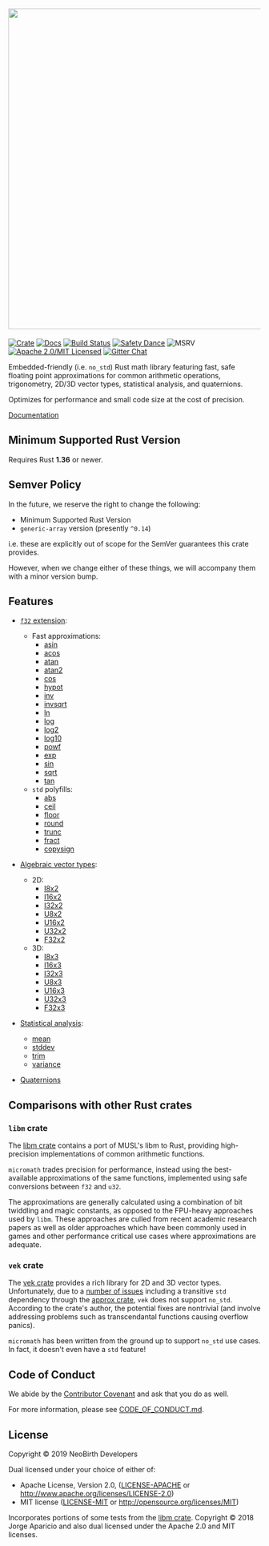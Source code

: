# <img src="https://raw.githubusercontent.com/NeoBirth/micromath/develop/img/micromath.png" width="640">

[![Crate][crate-img]][crate-link]
[![Docs][docs-img]][docs-link]
[![Build Status][build-image]][build-link]
[![Safety Dance][safety-image]][safety-link]
![MSRV][msrv-image]
[![Apache 2.0/MIT Licensed][license-image]][license-link]
[![Gitter Chat][gitter-image]][gitter-link]

Embedded-friendly (i.e. `no_std`) Rust math library featuring fast, safe
floating point approximations for common arithmetic operations, trigonometry,
2D/3D vector types, statistical analysis, and quaternions.

Optimizes for performance and small code size at the cost of precision.

[Documentation][docs-link]

## Minimum Supported Rust Version

Requires Rust **1.36** or newer.

## Semver Policy

In the future, we reserve the right to change the following:

- Minimum Supported Rust Version
- `generic-array` version (presently `^0.14`)

i.e. these are explicitly out of scope for the SemVer guarantees this
crate provides.

However, when we change either of these things, we will accompany them
with a minor version bump.

## Features

- [`f32` extension]:
  - Fast approximations:
    - [asin]
    - [acos]
    - [atan]
    - [atan2]
    - [cos]
    - [hypot]
    - [inv]
    - [invsqrt]
    - [ln]
    - [log]
    - [log2]
    - [log10]
    - [powf]
    - [exp]
    - [sin]
    - [sqrt]
    - [tan]
  - `std` polyfills:
    - [abs]
    - [ceil]
    - [floor]
    - [round]
    - [trunc]
    - [fract]
    - [copysign]

- [Algebraic vector types]:
  - 2D:
    - [I8x2]
    - [I16x2]
    - [I32x2]
    - [U8x2]
    - [U16x2]
    - [U32x2]
    - [F32x2]
  - 3D:
    - [I8x3]
    - [I16x3]
    - [I32x3]
    - [U8x3]
    - [U16x3]
    - [U32x3]
    - [F32x3]
- [Statistical analysis]:
  - [mean]
  - [stddev]
  - [trim]
  - [variance]
- [Quaternions]

## Comparisons with other Rust crates

### `libm` crate

The [libm crate] contains a port of MUSL's libm to Rust, providing
high-precision implementations of common arithmetic functions.

`micromath` trades precision for performance, instead using the best-available
approximations of the same functions, implemented using safe conversions
between `f32` and `u32`.

The approximations are generally calculated using a combination of bit
twiddling and magic constants, as opposed to the FPU-heavy approaches used by
`libm`. These approaches are culled from recent academic research papers as
well as older approaches which have been commonly used in games and other
performance critical use cases where approximations are adequate.

### `vek` crate

The [vek crate] provides a rich library for 2D and 3D vector types.
Unfortunately, due to a [number of issues](https://github.com/yoanlcq/vek/issues/20)
including a transitive `std` dependency through the [approx crate],
`vek` does not support `no_std`. According to the crate's author, the potential
fixes are nontrivial (and involve addressing problems such as transcendantal
functions causing overflow panics).

`micromath` has been written from the ground up to support `no_std` use cases.
In fact, it doesn't even have a `std` feature!

## Code of Conduct

We abide by the [Contributor Covenant][cc] and ask that you do as well.

For more information, please see [CODE_OF_CONDUCT.md].

## License

Copyright © 2019 NeoBirth Developers

Dual licensed under your choice of either of:

- Apache License, Version 2.0, ([LICENSE-APACHE](LICENSE-APACHE) or http://www.apache.org/licenses/LICENSE-2.0)
- MIT license ([LICENSE-MIT](LICENSE-MIT) or http://opensource.org/licenses/MIT)

Incorporates portions of some tests from the [libm crate].
Copyright © 2018 Jorge Aparicio and also dual licensed under the
Apache 2.0 and MIT licenses. 

[//]: # (badges)

[crate-img]: https://img.shields.io/crates/v/micromath.svg
[crate-link]: https://crates.io/crates/micromath
[docs-img]: https://docs.rs/micromath/badge.svg
[docs-link]: https://docs.rs/micromath/
[build-image]: https://github.com/neobirth/micromath/workflows/Rust/badge.svg
[build-link]: https://github.com/neobirth/micromath/actions
[safety-image]: https://img.shields.io/badge/unsafe-forbidden-success.svg
[safety-link]: https://github.com/rust-secure-code/safety-dance/
[msrv-image]: https://img.shields.io/badge/rustc-1.36+-blue.svg
[license-image]: https://img.shields.io/badge/license-Apache2.0/MIT-blue.svg
[license-link]: https://github.com/NeoBirth/micromath/blob/develop/LICENSE-APACHE
[gitter-image]: https://badges.gitter.im/NeoBirth/micromath.svg
[gitter-link]: https://gitter.im/NeoBirth/community

[//]: # (general links)

[`f32` extension]: https://docs.rs/micromath/latest/micromath/trait.F32Ext.html
[asin]: https://docs.rs/micromath/latest/micromath/trait.F32Ext.html#tymethod.asin
[acos]: https://docs.rs/micromath/latest/micromath/trait.F32Ext.html#tymethod.acos
[atan]: https://docs.rs/micromath/latest/micromath/trait.F32Ext.html#tymethod.atan
[atan2]: https://docs.rs/micromath/latest/micromath/trait.F32Ext.html#tymethod.atan2
[cos]: https://docs.rs/micromath/latest/micromath/trait.F32Ext.html#tymethod.cos
[hypot]: https://docs.rs/micromath/latest/micromath/trait.F32Ext.html#tymethod.hypot
[inv]: https://docs.rs/micromath/latest/micromath/trait.F32Ext.html#tymethod.inv
[invsqrt]: https://docs.rs/micromath/latest/micromath/trait.F32Ext.html#tymethod.invsqrt
[ln]: https://docs.rs/micromath/latest/micromath/trait.F32Ext.html#tymethod.ln
[log]: https://docs.rs/micromath/latest/micromath/trait.F32Ext.html#tymethod.log
[log2]: https://docs.rs/micromath/latest/micromath/trait.F32Ext.html#tymethod.log2
[log10]: https://docs.rs/micromath/latest/micromath/trait.F32Ext.html#tymethod.log10
[powf]: https://docs.rs/micromath/latest/micromath/trait.F32Ext.html#tymethod.powf
[powi]: https://docs.rs/micromath/latest/micromath/trait.F32Ext.html#tymethod.powi
[exp]: https://docs.rs/micromath/latest/micromath/trait.F32Ext.html#tymethod.exp
[sin]: https://docs.rs/micromath/latest/micromath/trait.F32Ext.html#tymethod.sin
[sqrt]: https://docs.rs/micromath/latest/micromath/trait.F32Ext.html#tymethod.sqrt
[tan]: https://docs.rs/micromath/latest/micromath/trait.F32Ext.html#tymethod.tan
[abs]: https://docs.rs/micromath/latest/micromath/trait.F32Ext.html#tymethod.abs
[ceil]: https://docs.rs/micromath/latest/micromath/trait.F32Ext.html#tymethod.ceil
[floor]: https://docs.rs/micromath/latest/micromath/trait.F32Ext.html#tymethod.floor
[round]: https://docs.rs/micromath/latest/micromath/trait.F32Ext.html#tymethod.round
[trunc]: https://docs.rs/micromath/latest/micromath/trait.F32Ext.html#tymethod.trunc
[fract]: https://docs.rs/micromath/latest/micromath/trait.F32Ext.html#tymethod.fract
[copysign]: https://docs.rs/micromath/latest/micromath/trait.F32Ext.html#tymethod.copysign
[Algebraic vector types]: https://docs.rs/micromath/latest/micromath/vector/index.html
[I8x2]: https://docs.rs/micromath/latest/micromath/vector/struct.I8x2.html
[I16x2]: https://docs.rs/micromath/latest/micromath/vector/struct.I16x2.html
[I32x2]: https://docs.rs/micromath/latest/micromath/vector/struct.I32x2.html
[U8x2]: https://docs.rs/micromath/latest/micromath/vector/struct.U8x2.html
[U16x2]: https://docs.rs/micromath/latest/micromath/vector/struct.U16x2.html
[U32x2]: https://docs.rs/micromath/latest/micromath/vector/struct.U32x2.html
[F32x2]: https://docs.rs/micromath/latest/micromath/vector/struct.F32x2.html
[I8x3]: https://docs.rs/micromath/latest/micromath/vector/struct.I8x3.html
[I16x3]: https://docs.rs/micromath/latest/micromath/vector/struct.I16x3.html
[I32x3]: https://docs.rs/micromath/latest/micromath/vector/struct.I32x3.html
[U8x3]: https://docs.rs/micromath/latest/micromath/vector/struct.U8x3.html
[U16x3]: https://docs.rs/micromath/latest/micromath/vector/struct.U16x3.html
[U32x3]: https://docs.rs/micromath/latest/micromath/vector/struct.U32x3.html
[F32x3]: https://docs.rs/micromath/latest/micromath/vector/struct.F32x3.html
[Statistical analysis]: https://docs.rs/micromath/latest/micromath/statistics/index.html
[mean]: https://docs.rs/micromath/latest/micromath/statistics/trait.Mean.html
[stddev]: https://docs.rs/micromath/latest/micromath/statistics/trait.StdDev.html
[trim]: https://docs.rs/micromath/latest/micromath/statistics/trim/trait.Trim.html
[variance]: https://docs.rs/micromath/latest/micromath/statistics/trait.Variance.html
[Quaternions]: https://docs.rs/micromath/latest/micromath/quaternion/struct.Quaternion.html
[libm crate]: https://github.com/rust-lang-nursery/libm
[vek crate]: https://github.com/yoanlcq/vek
[approx crate]: https://crates.io/crates/approx
[cc]: https://contributor-covenant.org
[CODE_OF_CONDUCT.md]: https://github.com/NeoBirth/micromath/blob/develop/CODE_OF_CONDUCT.md
